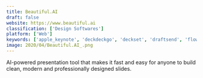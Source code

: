 ```yaml
---
title: Beautiful.AI
draft: false 
website: https://www.beautiful.ai
classification: ['Design Softwares']
platform: ['Web']
keywords: ['apple_keynote', 'deckdeckgo', 'deckset', 'draftsend', 'flowvella', 'google_drive_-_slides', 'keynote', 'libreoffice_-_impress', 'ludus', 'powerpoint', 'presentation_hero_academy', 'prezi', 'quickstart_presentation_template', 'showeet', 'slidecamp', 'slidebean', 'slides', 'slidesppt', 'swipe', 'webslides', 'wingman']
image: 2020/04/Beautiful.AI_.png
---
```

AI-powered presentation tool that makes it fast and easy for anyone to build clean, modern and professionally designed slides.